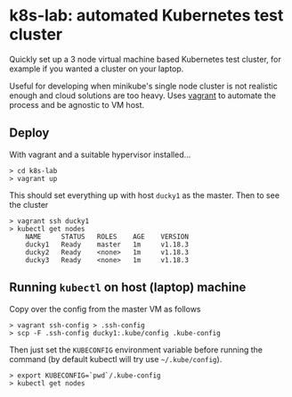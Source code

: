 # k8s-lab: automated Kubernetes test cluster
Quickly set up a 3 node virtual machine based Kubernetes test cluster,
for example if you wanted a cluster on your laptop.

Useful for developing when minikube's single node cluster is not realistic
enough and cloud solutions are too heavy. Uses [vagrant](https://www.vagrantup.com/)
to automate the process and be agnostic to VM host.

## Deploy

With vagrant and a suitable hypervisor installed...

    > cd k8s-lab
    > vagrant up

This should set everything up with host `ducky1` as the master. Then to see the cluster

    > vagrant ssh ducky1
    > kubectl get nodes
        NAME     STATUS   ROLES    AGE    VERSION
        ducky1   Ready    master   1m     v1.18.3
        ducky2   Ready    <none>   1m     v1.18.3
        ducky3   Ready    <none>   1m     v1.18.3

## Running `kubectl` on host (laptop) machine

Copy over the config from the master VM as follows

    > vagrant ssh-config > .ssh-config
    > scp -F .ssh-config ducky1:.kube/config .kube-config

Then just set the `KUBECONFIG` environment variable before running the command
(by default kubectl will try use `~/.kube/config`).

    > export KUBECONFIG=`pwd`/.kube-config
    > kubectl get nodes
